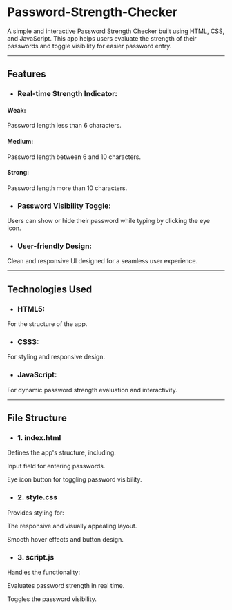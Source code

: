 # Password-Strength-Checker

A simple and interactive Password Strength Checker built using HTML, CSS, and JavaScript. This app helps users evaluate the strength of their passwords and toggle visibility for easier password entry.


---

## Features

- ### Real-time Strength Indicator:

#### Weak: 
Password length less than 6 characters.

#### Medium:
 Password length between 6 and 10 characters.

#### Strong:
 Password length more than 10 characters.


- ### Password Visibility Toggle:
 Users can show or hide their password while typing by clicking the eye icon.

- ### User-friendly Design:
 Clean and responsive UI designed for a seamless user experience.



---

## Technologies Used

- ### HTML5: 
For the structure of the app.

- ### CSS3:
 For styling and responsive design.

- ### JavaScript:
 For dynamic password strength evaluation and interactivity.



---

## File Structure

- ### 1. index.html

Defines the app's structure, including:

Input field for entering passwords.

Eye icon button for toggling password visibility.


- ### 2. style.css

Provides styling for:

The responsive and visually appealing layout.

Smooth hover effects and button design.


- ### 3. script.js

Handles the functionality:

Evaluates password strength in real time.

Toggles the password visibility.